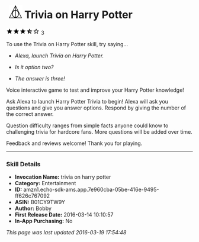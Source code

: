 # &nbsp;<img src="app_icon" alt="Trivia on Harry Potter icon" width="36"> Trivia on Harry Potter
![3.7 stars](../../../images/ic_star_black_18dp_1x.png)![3.7 stars](../../../images/ic_star_black_18dp_1x.png)![3.7 stars](../../../images/ic_star_black_18dp_1x.png)![3.7 stars](../../../images/ic_star_half_black_18dp_1x.png)![3.7 stars](../../../images/ic_star_border_black_18dp_1x.png) 3

To use the Trivia on Harry Potter skill, try saying...

* *Alexa, launch Trivia on Harry Potter.*

* *Is it option two?*

* *The answer is three!*

Voice interactive game to test and improve your Harry Potter knowledge!

Ask Alexa to launch Harry Potter Trivia to begin! Alexa will ask you questions and give you answer options. Respond by giving the number of the correct answer. 

Question difficulty ranges from simple facts anyone could know to challenging trivia for hardcore fans. More questions will be added over time.

Feedback and reviews welcome! Thank you for playing.

***

### Skill Details

* **Invocation Name:** trivia on harry potter
* **Category:** Entertainment
* **ID:** amzn1.echo-sdk-ams.app.7e960cba-05be-416e-9495-ff626c767092
* **ASIN:** B01CY9TW9Y
* **Author:** Bobby
* **First Release Date:** 2016-03-14 10:10:57
* **In-App Purchasing:** No

*This page was last updated 2016-03-19 17:54:48*

